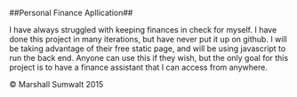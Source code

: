 ##Personal Finance Apllication##

I have always struggled with keeping finances in check for myself. I have done this project in many iterations, but have never put it up on github. I will be taking advantage of their free static page, and will be using javascript to run the back end. Anyone can use this if they wish, but the only goal for this project is to have a finance assistant that I can access from anywhere.

© Marshall Sumwalt 2015
